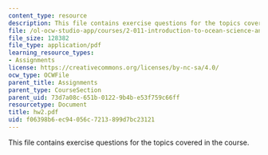 ```yaml
---
content_type: resource
description: This file contains exercise questions for the topics covered in the course.
file: /ol-ocw-studio-app/courses/2-011-introduction-to-ocean-science-and-engineering-spring-2006/f06398b6ec94056c7213899d7bc23121_hw2.pdf
file_size: 128382
file_type: application/pdf
learning_resource_types:
- Assignments
license: https://creativecommons.org/licenses/by-nc-sa/4.0/
ocw_type: OCWFile
parent_title: Assignments
parent_type: CourseSection
parent_uid: 73d7a08c-651b-0122-9b4b-e53f759c66ff
resourcetype: Document
title: hw2.pdf
uid: f06398b6-ec94-056c-7213-899d7bc23121
---
```

This file contains exercise questions for the topics covered in the course.